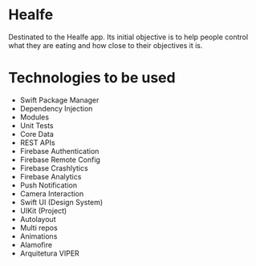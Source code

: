 # Healfe
Destinated to the Healfe app. Its initial objective is to help people control what they are eating and how close to their objectives it is.

# Technologies to be used
- Swift Package Manager
- Dependency Injection
- Modules
- Unit Tests
- Core Data
- REST APIs
- Firebase Authentication
- Firebase Remote Config
- Firebase Crashlytics
- Firebase Analytics
- Push Notification
- Camera Interaction
- Swift UI (Design System)
- UIKit (Project)
- Autolayout
- Multi repos
- Animations
- Alamofire
- Arquitetura VIPER
